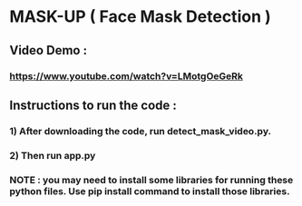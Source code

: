 # MASK-UP ( Face Mask Detection )

## Video Demo : 
### https://www.youtube.com/watch?v=LMotgOeGeRk

## Instructions to run the code :
### 1) After downloading the code, run detect_mask_video.py.
### 2) Then run app.py
### NOTE : you may need to install some libraries for running these python files. Use pip install command to install those libraries.
